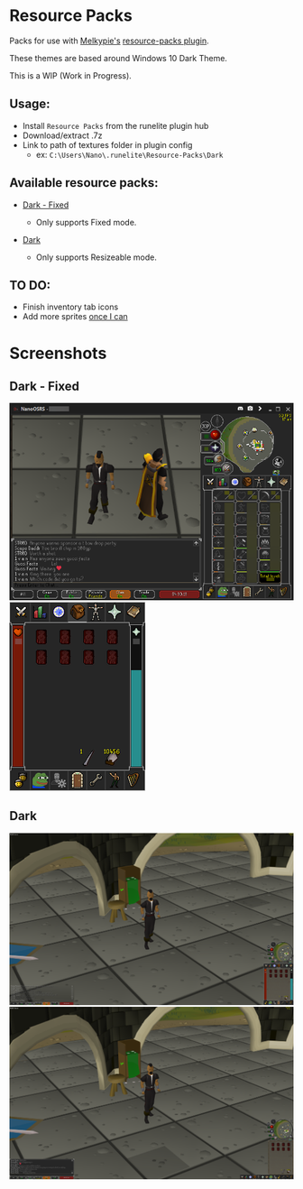 # Resource Packs
Packs for use with [Melkypie's](https://github.com/melkypie) [resource-packs plugin](https://github.com/melkypie/resource-packs).

These themes are based around Windows 10 Dark Theme.

This is a WIP (Work in Progress).


## Usage:
- Install `Resource Packs` from the runelite plugin hub
- Download/extract .7z
- Link to path of textures folder in plugin config
  - ex: `C:\Users\Nano\.runelite\Resource-Packs\Dark`


## Available resource packs:
- [Dark - Fixed](https://github.com/Nan0bit/Resource-Packs/raw/master/Dark_Fixed/release/Dark_Fixed.7z)
  * Only supports Fixed mode.
  
- [Dark](https://github.com/Nan0bit/Resource-Packs/raw/master/Dark/release/Dark.7z)
  * Only supports Resizeable mode.
  
## TO DO:
- Finish inventory tab icons
- Add more sprites [once I can](https://github.com/runelite/plugin-hub/pull/330)


# Screenshots
## Dark - Fixed
![image](https://raw.githubusercontent.com/Nan0bit/Resource-Packs/master/Dark_Fixed/screenshots/fixed_full_WIP.png)
![image](https://raw.githubusercontent.com/Nan0bit/Resource-Packs/master/Dark_Fixed/screenshots/fixed_inv_statusbars_WIP.png)

## Dark
![image](https://raw.githubusercontent.com/Nan0bit/Resource-Packs/master/Dark/screenshots/resizeable_nosidepanels_transparentchat_WIP.png)
![image](https://raw.githubusercontent.com/Nan0bit/Resource-Packs/master/Dark/screenshots/resizeable_sidepanels_opaquechat_WIP.png)
